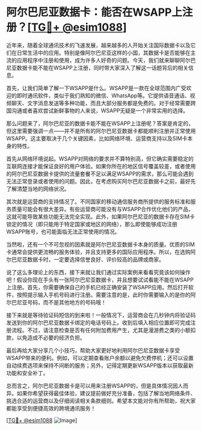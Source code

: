# 阿尔巴尼亚数据卡：能否在WSAPP上注册？[[TG💪+ @esim1088](https://t.me/s/esim1088)]

近年来，随着全球通讯技术的飞速发展，越来越多的人开始关注国际数据卡以及它们在日常生活中的应用。特别是像阿尔巴尼亚这样的小国，其数据卡是否能够在主流的应用程序中注册和使用，成为许多人好奇的问题。今天，我们就来聊聊阿尔巴尼亚数据卡能不能在WSAPP上注册，同时带大家深入了解这一话题背后的相关信息。

首先，让我们简单了解一下WSAPP是什么。WSAPP是一款在全球范围内广受欢迎的即时通讯软件，类似于我们熟知的微信、WhatsApp等。它提供语音通话、视频聊天、文字消息发送等多种功能，而且大部分服务都是免费的。对于经常需要跨国沟通或者喜欢尝试新鲜事物的人来说，WSAPP无疑是一个非常实用的选择。

那么问题来了，阿尔巴尼亚的数据卡能不能在WSAPP上注册呢？答案是肯定的，但这里需要强调一点——并不是所有的阿尔巴尼亚数据卡都能顺利注册并正常使用WSAPP。这主要取决于几个关键因素，比如网络环境、运营商支持以及SIM卡本身的特性。

首先从网络环境说起。WSAPP对网络的要求并不算特别高，但它确实需要稳定的互联网连接才能保证良好的用户体验。如果你所在的地区信号覆盖较差，或者使用的阿尔巴尼亚数据卡提供的流量套餐不足以满足WSAPP的需求，那么可能会遇到无法正常登录或者使用的问题。因此，在考虑购买阿尔巴尼亚数据卡之前，最好先了解清楚当地的网络状况。

其次就是运营商的支持情况了。不同国家的移动通信服务商所提供的服务标准和服务质量可能会有很大差异。有些运营商可能没有与WSAPP合作优化他们的产品，这就可能导致某些功能无法完全实现。此外，如果阿尔巴尼亚的数据卡存在SIM卡锁定的情况（即只能用于特定国家或地区的网络），那么即使能够成功注册WSAPP账号，也可能面临无法正常使用的情况。

当然啦，还有一个不可忽视的因素就是阿尔巴尼亚数据卡本身的质量。优质的SIM卡通常会提供更流畅的服务体验，并且支持更多的国际应用程序。所以，在选购阿尔巴尼亚数据卡时，一定要选择信誉良好、评价较高的品牌或商家。

说了这么多理论上的东西，接下来就让我们通过实际案例来看看究竟该如何操作吧！假设你现在手头有一张阿尔巴尼亚数据卡，并且想要试试看能不能在WSAPP上注册。首先，你需要确保自己的手机已经正确安装了WSAPP应用。然后打开软件，按照提示输入手机号码进行注册。需要注意的是，此时你需要输入的是你的阿尔巴尼亚号码，而不是其他地方的号码哦！

接下来就是等待验证码短信的到来啦！一般情况下，运营商会在几秒钟内将验证码发送到你的阿尔巴尼亚数据卡绑定的电话号码上。收到后填入相应位置即可完成注册流程。不过，请注意检查是否有任何附加费用产生，尤其是漫游费之类的小额扣款，以免造成不必要的经济负担。

最后再给大家分享几个小技巧，帮助大家更好地利用阿尔巴尼亚数据卡享受WSAPP带来的便利。例如，可以定期查看账户余额以避免欠费停机；还可以设置自动续费选项来保持不间断的服务；另外，记得定期更新WSAPP版本以获取最新功能和安全补丁。

总而言之，阿尔巴尼亚数据卡是可以用来注册WSAPP的，但是具体情况因人而异。如果你希望获得最佳体验，建议提前做好充分准备，包括了解当地网络条件、挑选合适的运营商以及仔细阅读相关条款细则。希望本文能对你有所帮助，祝大家都能享受到便捷高效的跨境通讯服务！

[[TG💪+ @esim1088](https://t.me/s/esim1088) ![Image](https://i.postimg.cc/4NQfJmqS/Snipaste-2025-05-13-00-14-12.png)]